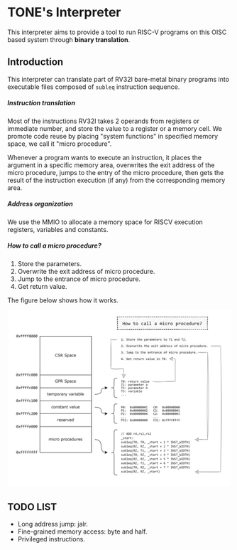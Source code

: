 # TONE's Interpreter

This interpreter aims to provide a tool to run RISC-V programs on this OISC based system through **binary translation**.



## Introduction

This interpreter can translate part of RV32I bare-metal binary programs into executable files composed of `subleq` instruction sequence.

##### Instruction translation

Most of the instructions RV32I takes 2 operands from registers or immediate number, and store the value to a register or a memory cell. We promote code reuse by placing "system functions" in specified memory space, we call it "micro procedure".

Whenever a program wants to execute an instruction, it places the argument in a specific memory area, overwrites the exit address of the micro procedure, jumps to the entry of the micro procedure, then gets the result of the instruction execution (if any) from the corresponding memory area.

##### Address organization

We use the MMIO to allocate a memory space for RISCV execution registers, variables and constants.

##### How to call a micro procedure?

1. Store the parameters.
2. Overwrite the exit address of micro procedure.
3. Jump to the entrance of micro procedure.
4. Get return value.



The figure below shows how it works.

![](./asset/mmio.png)



## TODO LIST

- Long address jump: jalr.
- Fine-grained memory access: byte and half.
- Privileged instructions.